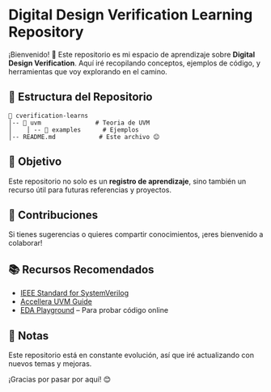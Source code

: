# Digital Design Verification Learning Repository

¡Bienvenido! 🚀 Este repositorio es mi espacio de aprendizaje sobre **Digital Design Verification**. Aquí iré recopilando conceptos, ejemplos de código, y herramientas que voy explorando en el camino.

## 📂 Estructura del Repositorio

```
📁 cverification-learns
│-- 📂 uvm               # Teoria de UVM
│    │ -- 📂 examples      # Ejemplos
│-- README.md            # Este archivo 😊
```

## 🚀 Objetivo
Este repositorio no solo es un **registro de aprendizaje**, sino también un recurso útil para futuras referencias y proyectos.

## 🤝 Contribuciones
Si tienes sugerencias o quieres compartir conocimientos, ¡eres bienvenido a colaborar!

## 📚 Recursos Recomendados
- [IEEE Standard for SystemVerilog](https://ieeexplore.ieee.org/document/8299595)
- [Accellera UVM Guide](https://www.accellera.org/downloads/standards/uvm)
- [EDA Playground](https://www.edaplayground.com/) – Para probar código online

## 📌 Notas
Este repositorio está en constante evolución, así que iré actualizando con nuevos temas y mejoras.

¡Gracias por pasar por aquí! 😊

